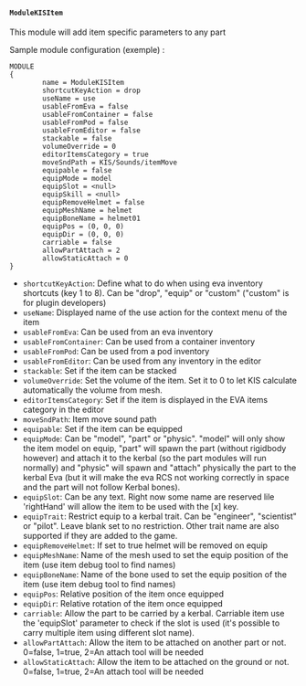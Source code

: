 #### `ModuleKISItem`

This module will add item specific parameters to any part 

Sample module configuration (exemple) :
```
MODULE
{
        name = ModuleKISItem
        shortcutKeyAction = drop
        useName = use
        usableFromEva = false
        usableFromContainer = false
        usableFromPod = false
        usableFromEditor = false
        stackable = false
        volumeOverride = 0
        editorItemsCategory = true
        moveSndPath = KIS/Sounds/itemMove
        equipable = false
        equipMode = model
        equipSlot = <null>
        equipSkill = <null>
        equipRemoveHelmet = false
        equipMeshName = helmet
        equipBoneName = helmet01
        equipPos = (0, 0, 0)
        equipDir = (0, 0, 0)
        carriable = false
        allowPartAttach = 2    
        allowStaticAttach = 0
}
```

- `shortcutKeyAction`: Define what to do when using eva inventory shortcuts (key 1 to 8). Can be "drop", "equip" or "custom" ("custom" is for plugin developers)
- `useName`: Displayed name of the use action for the context menu of the item
- `usableFromEva`: Can be used from an eva inventory
- `usableFromContainer`: Can be used from a container inventory
- `usableFromPod`: Can be used from a pod inventory
- `usableFromEditor`: Can be used from any inventory in the editor
- `stackable`: Set if the item can be stacked
- `volumeOverride`: Set the volume of the item. Set it to 0 to let KIS calculate automatically the volume from mesh.
- `editorItemsCategory`: Set if the item is displayed in the EVA items category in the editor
- `moveSndPath`: Item move sound path
- `equipable`: Set if the item can be equipped
- `equipMode`: Can be "model", "part" or "physic". "model" will only show the item model on equip, "part" will spawn the part (without rigidbody however) and attach it to the kerbal (so the part modules will run normally) and "physic" will spawn and "attach" physically the part to the kerbal Eva (but it will make the eva RCS not working correctly in space and the part will not follow Kerbal bones).
- `equipSlot`: Can be any text. Right now some name are reserved lile 'rightHand' will allow the item to be used with the [x] key.
- `equipTrait`: Restrict equip to a kerbal trait. Can be "engineer", "scientist" or "pilot". Leave blank set to no restriction. Other trait name are also supported if they are added to the game.
- `equipRemoveHelmet`: If set to true helmet will be removed on equip
- `equipMeshName`: Name of the mesh used to set the equip position of the item (use item debug tool to find names)
- `equipBoneName`: Name of the bone used to set the equip position of the item (use item debug tool to find names)
- `equipPos`: Relative position of the item once equipped
- `equipDir`: Relative rotation of the item once equipped
- `carriable`: Allow the part to be carried by a kerbal. Carriable item use the 'equipSlot' parameter to check if the slot is used (it's possible to carry multiple item using different slot name).
- `allowPartAttach`: Allow the item to be attached on another part or not. 0=false,  1=true, 2=An attach tool will be needed
- `allowStaticAttach`: Allow the item to be attached on the ground or not. 0=false,  1=true, 2=An attach tool will be needed